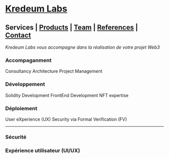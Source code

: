 # [Kredeum Labs](README.md)
## Services | [Products](products.md) | [Team](team.md) | [References](references.md) | [Contact](contact.md)

*Kredeum Labs vous accompagne dans la réalisation de votre projet Web3*

### Accompaganment
Consultancy
Architecture
Project Management


### Développement
Solidity Development
FrontEnd Development
NFT expertise

### Déploiement
User eXperience (UX)
Security via Formal Verification (FV)

---

### Sécurité

### Expérience utilisateur (UI/UX)